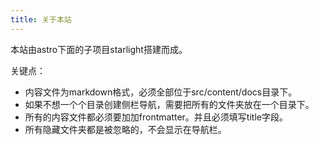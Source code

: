 ```yaml
---
title: 关于本站
---
```


本站由astro下面的子项目starlight搭建而成。

关键点：

- 内容文件为markdown格式，必须全部位于src/content/docs目录下。
- 如果不想一个个目录创建侧栏导航，需要把所有的文件夹放在一个目录下。
- 所有的内容文件都必须要加加frontmatter。并且必须填写title字段。
- 所有隐藏文件夹都是被忽略的，不会显示在导航栏。